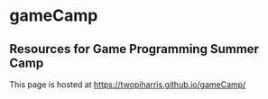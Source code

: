 # gameCamp
## Resources for Game Programming Summer Camp

This page is hosted at 
https://twopiharris.github.io/gameCamp/

